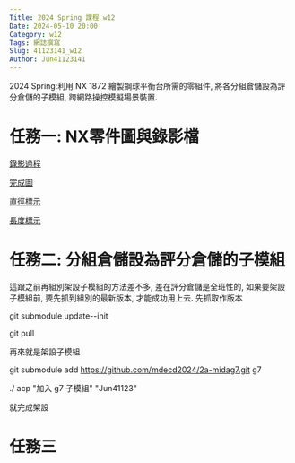 ```yaml
---
Title: 2024 Spring 課程 w12
Date: 2024-05-10 20:00
Category: w12
Tags: 網誌撰寫
Slug: 41123141_w12
Author: Jun41123141
---
```


2024 Spring:利用 NX 1872 繪製鋼球平衡台所需的零組件, 將各分組倉儲設為評分倉儲的子模組, 跨網路操控模擬場景裝置.


<!-- PELICAN_END_SUMMARY -->

# 任務一: NX零件圖與錄影檔
<a href="https://nfuedu-my.sharepoint.com/:u:/g/personal/41123141_nfu_edu_tw/EQiYOEP2f3ZEn1ew5LTw7EMBwZx4_NesAAIvNBxF0d680A">錄影過程</a>

<a href="https://nfuedu-my.sharepoint.com/:i:/g/personal/41123141_nfu_edu_tw/EUTXTWekycFIjMXfIdBNOkQBAk1aJaBS7Ml1OTTflDuaTQ">完成圖</a>

<a href="https://nfuedu-my.sharepoint.com/:i:/g/personal/41123141_nfu_edu_tw/EeKTK5ZoPjFFrX86Bf454_EB94sKrXAs4hLHW9hb6MsLaQ">直徑標示</a>

<a href="https://nfuedu-my.sharepoint.com/:i:/g/personal/41123141_nfu_edu_tw/ESqDH0POV-RFmyDGEiSej9YBiIzhnZeFvGQmc-qUTYaoCQ">長度標示</a>

# 任務二: 分組倉儲設為評分倉儲的子模組
這跟之前再組別架設子模組的方法差不多, 差在評分倉儲是全班性的, 如果要架設子模組前, 要先抓到組別的最新版本, 才能成功用上去.
先抓取作版本

git submodule update--init

git pull

再來就是架設子模組

git submodule add https://github.com/mdecd2024/2a-midag7.git g7

./ acp "加入 g7 子模組" "Jun41123"

就完成架設

# 任務三